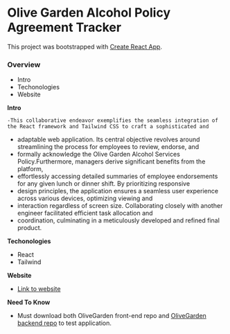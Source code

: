 # Olive Garden Alcohol Policy Agreement Tracker

This project was bootstrapped with [Create React App](https://github.com/facebook/create-react-app).

### Overview

- Intro
- Techonologies
- Website

**Intro**

    -This collaborative endeavor exemplifies the seamless integration of the React framework and Tailwind CSS to craft a sophisticated and
   - adaptable web application. Its central objective revolves around streamlining the process for employees to review, endorse, and
   - formally acknowledge the Olive Garden Alcohol Services Policy.Furthermore, managers derive significant benefits from the platform,
   - effortlessly accessing detailed summaries of employee endorsements for any given lunch or dinner shift. By prioritizing responsive
   - design principles, the application ensures a seamless user experience across various devices, optimizing viewing and
   - interaction regardless of screen size. Collaborating closely with another engineer facilitated efficient task allocation and
   - coordination, culminating in a meticulously developed and refined final product.

**Techonologies**

- React
- Tailwind

**Website**

- [Link to website](https://justjoshin12.github.io/Olive-Garden-Alcohol-Policy-Agreement/)

**Need To Know**
- Must download both OliveGarden front-end repo and [OliveGarden backend repo](https://github.com/smithj16/oliveGarden.git) to test application.
 
